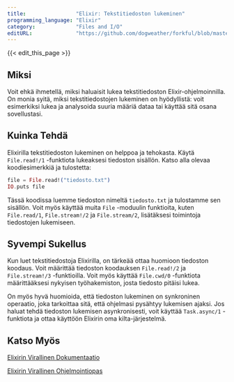 ```yaml
---
title:                "Elixir: Tekstitiedoston lukeminen"
programming_language: "Elixir"
category:             "Files and I/O"
editURL:              "https://github.com/dogweather/forkful/blob/master/content/fi/elixir/reading-a-text-file.md"
---
```


{{< edit_this_page >}}

## Miksi

Voit ehkä ihmetellä, miksi haluaisit lukea tekstitiedoston Elixir-ohjelmoinnilla. On monia syitä, miksi tekstitiedostojen lukeminen on hyödyllistä: voit esimerkiksi lukea ja analysoida suuria määriä dataa tai käyttää sitä osana sovellustasi.

## Kuinka Tehdä

Elixirilla tekstitiedoston lukeminen on helppoa ja tehokasta. Käytä `File.read!/1` -funktiota lukeaksesi tiedoston sisällön. Katso alla olevaa koodiesimerkkiä ja tulostetta:

```Elixir
file = File.read!("tiedosto.txt")
IO.puts file
```

Tässä koodissa luemme tiedoston nimeltä `tiedosto.txt` ja tulostamme sen sisällön. Voit myös käyttää muita `File` -moduulin funktioita, kuten `File.read/1`, `File.stream!/2` ja `File.stream/2`, lisätäksesi toimintoja tiedostojen lukemiseen.

## Syvempi Sukellus

Kun luet tekstitiedostoja Elixirilla, on tärkeää ottaa huomioon tiedoston koodaus. Voit määrittää tiedoston koodauksen `File.read!/2` ja `File.stream!/3` -funktioilla. Voit myös käyttää `File.cwd/0` -funktiota määrittääksesi nykyisen työhakemiston, josta tiedosto pitäisi lukea.

On myös hyvä huomioida, että tiedoston lukeminen on synkroninen operaatio, joka tarkoittaa sitä, että ohjelmasi pysähtyy lukemisen ajaksi. Jos haluat tehdä tiedoston lukemisen asynkronisesti, voit käyttää `Task.async/1` -funktiota ja ottaa käyttöön Elixirin oma kilta-järjestelmä.

## Katso Myös

[Elixirin Virallinen Dokumentaatio](https://hexdocs.pm/elixir/File.html)

[Elixirin Virallinen Ohjelmointiopas](https://elixir-lang.org/getting-started/introduction.html)